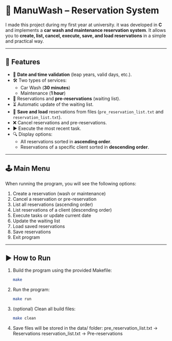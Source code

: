 # 🚗 ManuWash – Reservation System

I made this project during my first year at university. it was developed in **C** and implements a **car wash and maintenance reservation system**. It allows you to **create, list, cancel, execute, save, and load reservations** in a simple and practical way.  

---

## 🚀 Features
- 📅 **Date and time validation** (leap years, valid days, etc.).  
- 🛠️ Two types of services:
  - Car Wash (**30 minutes**)  
  - Maintenance (**1 hour**)  
- 📝 Reservations and **pre-reservations** (waiting list).  
- ⏳ Automatic update of the waiting list.  
- 💾 **Save and load** reservations from files (`pre_reservation_list.txt` and `reservation_list.txt`).  
- ❌ Cancel reservations and pre-reservations.  
- ▶️ Execute the most recent task.  
- 🔍 Display options:
  - All reservations sorted in **ascending order**.  
  - Reservations of a specific client sorted in **descending order**.  

---

## 🕹️ Main Menu
When running the program, you will see the following options:

1. Create a reservation (wash or maintenance)  
2. Cancel a reservation or pre-reservation  
3. List all reservations (ascending order)  
4. List reservations of a client (descending order)  
5. Execute tasks or update current date  
6. Update the waiting list  
7. Load saved reservations  
8. Save reservations  
9. Exit program  

---

## ▶️ How to Run
1. Build the program using the provided Makefile:
    ```bash
    make
    ```

2. Run the program:
    ```bash
    make run
    ```

3. (optional) Clean all build files:
    ```bash
    make clean
    ```

4. Save files will be stored in the data/ folder:
    pre_reservation_list.txt → Reservations
    reservation_list.txt → Pre-reservations
